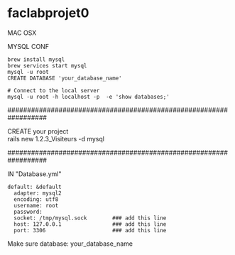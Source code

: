 # faclabprojet0
 MAC OSX


  MYSQL CONF

    brew install mysql
    brew services start mysql
    mysql -u root
    CREATE DATABASE 'your_database_name'

    # Connect to the local server
    mysql -u root -h localhost -p  -e 'show databases;'




  ##################################################################

  CREATE your project                     
    rails new 1.2.3_Visiteurs -d mysql

  ##################################################################



  IN "Database.yml"

    default: &default
      adapter: mysql2
      encoding: utf8
      username: root
      password:
      socket: /tmp/mysql.sock        ### add this line
      host: 127.0.0.1                ### add this line
      port: 3306                     ### add this line

  Make sure
   database: your_database_name
